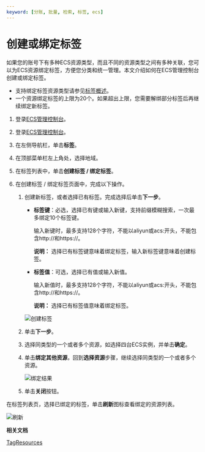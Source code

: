 ```yaml
---
keyword: [分账, 批量, 检索, 标签, ecs]
---
```


# 创建或绑定标签

如果您的账号下有多种ECS资源类型，而且不同的资源类型之间有多种关联，您可以为ECS资源绑定标签，方便您分类和统一管理。本文介绍如何在ECS管理控制台创建或绑定标签。

-   支持绑定标签资源类型请参见[标签概述](/cn.zh-CN/标签与资源/标签/标签概述.md)。
-   一个资源绑定标签的上限为20个。如果超出上限，您需要解绑部分标签后再继续绑定新标签。

1.  登录[ECS管理控制台](https://ecs.console.aliyun.com)。

2.  登录[ECS管理控制台](https://partners-intl.console.aliyun.com/#/ecs)。

3.  在左侧导航栏，单击**标签**。

4.  在顶部菜单栏左上角处，选择地域。

5.  在标签列表中，单击**创建标签 / 绑定标签**。

6.  在创建标签 / 绑定标签页面中，完成以下操作。

    1.  创建新标签，或者选择已有标签。完成选择后单击**下一步**。

        -   **标签键**：必选，选择已有键或输入新键，支持前缀模糊搜索，一次最多绑定10个标签键。

            输入新键时，最多支持128个字符，不能以aliyun或acs:开头，不能包含http://和https://。

            **说明：** 选择已有标签键意味着绑定标签，输入新标签键意味着创建标签。

        -   **标签值**：可选，选择已有值或输入新值。

            输入新值时，最多支持128个字符，不能以aliyun或acs:开头，不能包含http://和https://。

            **说明：** 选择已有标签值意味着绑定标签。

        ![创建标签](https://static-aliyun-doc.oss-accelerate.aliyuncs.com/assets/img/zh-CN/0138819951/p103306.png)

    2.  单击**下一步**。

    3.  选择同类型的一个或者多个资源，如选择四台ECS实例，并单击**确定**。

    4.  单击**绑定其他资源**，回到**选择资源**步骤，继续选择同类型的一个或者多个资源。

        ![绑定结果](https://static-aliyun-doc.oss-accelerate.aliyuncs.com/assets/img/zh-CN/0138819951/p103307.png)

    5.  单击**关闭**按钮。


在标签列表页，选择已绑定的标签，单击**刷新**图标查看绑定的资源列表。

![刷新](https://static-aliyun-doc.oss-accelerate.aliyuncs.com/assets/img/zh-CN/1138819951/p49484.png)

**相关文档**  


[TagResources](/cn.zh-CN/API参考/标签/TagResources.md)

